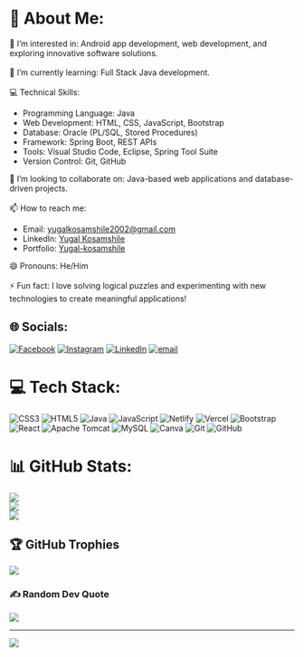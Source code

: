 # 💫 About Me:
👀 I’m interested in: Android app development, web development, and exploring innovative software solutions.<br><br>
🌱 I’m currently learning: Full Stack Java development.<br><br>
💻 Technical Skills:<br>
  - Programming Language: Java<br>
  - Web Development: HTML, CSS, JavaScript, Bootstrap<br>
  - Database: Oracle (PL/SQL, Stored Procedures)<br>
  - Framework: Spring Boot, REST APIs<br>
  - Tools: Visual Studio Code, Eclipse, Spring Tool Suite<br>
  - Version Control: Git, GitHub<br>

💞️ I’m looking to collaborate on: Java-based web applications and database-driven projects.<br><br>
📫 How to reach me:<br>
  - Email:  [yugalkosamshile2002@gmail.com](mailto:yugalkosamshile2002@gmail.com)<br>
  - LinkedIn: [Yugal Kosamshile](www.linkedin.com/in/yugal-kosamshile)<br>
  - Portfolio: [Yugal-kosamshile](https://yugalk-portfolio.vercel.app/)<br>

😄 Pronouns: He/Him<br><br>⚡ Fun fact: I love solving logical puzzles and experimenting with new technologies to create meaningful applications!


## 🌐 Socials:
[![Facebook](https://img.shields.io/badge/Facebook-%231877F2.svg?logo=Facebook&logoColor=white)](https://facebook.com/https://www.facebook.com/yugal.kosamshile/) 
[![Instagram](https://img.shields.io/badge/Instagram-%23E4405F.svg?logo=Instagram&logoColor=white)](https://instagram.com/https://www.instagram.com/yugalkosamshile/) 
[![LinkedIn](https://img.shields.io/badge/LinkedIn-%230077B5.svg?logo=linkedin&logoColor=white)](https://linkedin.com/in/http://www.linkedin.com/in/yugal-kosamshile/) 
[![email](https://img.shields.io/badge/Email-D14836?logo=gmail&logoColor=white)](mailto:yugalkosamshile2002@gmail.com) 

# 💻 Tech Stack:
![CSS3](https://img.shields.io/badge/css3-%231572B6.svg?style=for-the-badge&logo=css3&logoColor=white) ![HTML5](https://img.shields.io/badge/html5-%23E34F26.svg?style=for-the-badge&logo=html5&logoColor=white) ![Java](https://img.shields.io/badge/java-%23ED8B00.svg?style=for-the-badge&logo=openjdk&logoColor=white) ![JavaScript](https://img.shields.io/badge/javascript-%23323330.svg?style=for-the-badge&logo=javascript&logoColor=%23F7DF1E) ![Netlify](https://img.shields.io/badge/netlify-%23000000.svg?style=for-the-badge&logo=netlify&logoColor=#00C7B7) ![Vercel](https://img.shields.io/badge/vercel-%23000000.svg?style=for-the-badge&logo=vercel&logoColor=white) ![Bootstrap](https://img.shields.io/badge/bootstrap-%238511FA.svg?style=for-the-badge&logo=bootstrap&logoColor=white) ![React](https://img.shields.io/badge/react-%2320232a.svg?style=for-the-badge&logo=react&logoColor=%2361DAFB) ![Apache Tomcat](https://img.shields.io/badge/apache%20tomcat-%23F8DC75.svg?style=for-the-badge&logo=apache-tomcat&logoColor=black) ![MySQL](https://img.shields.io/badge/mysql-4479A1.svg?style=for-the-badge&logo=mysql&logoColor=white) ![Canva](https://img.shields.io/badge/Canva-%2300C4CC.svg?style=for-the-badge&logo=Canva&logoColor=white) ![Git](https://img.shields.io/badge/git-%23F05033.svg?style=for-the-badge&logo=git&logoColor=white) ![GitHub](https://img.shields.io/badge/github-%23121011.svg?style=for-the-badge&logo=github&logoColor=white)
# 📊 GitHub Stats:
![](https://github-readme-stats.vercel.app/api?username=yugal-kosamshile&theme=dark&hide_border=true&include_all_commits=false&count_private=false)<br/>
![](https://nirzak-streak-stats.vercel.app/?user=yugal-kosamshile&theme=dark&hide_border=true)<br/>
![](https://github-readme-stats.vercel.app/api/top-langs/?username=yugal-kosamshile&theme=dark&hide_border=true&include_all_commits=false&count_private=false&layout=compact)

## 🏆 GitHub Trophies
![](https://github-profile-trophy.vercel.app/?username=yugal-kosamshile&theme=radical&no-frame=true&no-bg=false&margin-w=4)

### ✍️ Random Dev Quote
![](https://quotes-github-readme.vercel.app/api?type=horizontal&theme=radical)

---
[![](https://visitcount.itsvg.in/api?id=yugal-kosamshile&icon=4&color=0)](https://visitcount.itsvg.in)

<!-- Proudly created with GPRM ( https://gprm.itsvg.in ) -->
